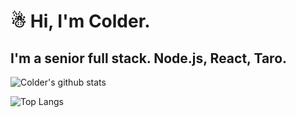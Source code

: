 # ☃ Hi, I'm Colder.

## I'm a senior full stack. Node.js, React, Taro.

<!-- ## Looking for a remote job. [Contact me](mailto:dev@vitarn.com) -->

![Colder's github stats][readme-stats-img]

![Top Langs][readme-stats-top-langs-img]

<!--
| TaroX - Taro3 配套实用工具 | |
| :- | :- |
| [![TaroX UI][pin-tarojsx-ui-img]][pin-tarojsx-ui-url] | [![TaroX Polyfill][pin-tarojsx-polyfill-img]][pin-tarojsx-polyfill-url] |
| [![TaroX Hooks][pin-tarojsx-hooks-img]][pin-tarojsx-hooks-url] | [![TaroX History][pin-tarojsx-history-img]][pin-tarojsx-history-url] |
| [![TaroX Library][pin-tarojsx-library-img]][pin-tarojsx-library-url] | [![TaroX Examples][pin-tarojsx-examples-img]][pin-tarojsx-examples-url] |
-->


[readme-stats-img]: https://githubreadme.vercel.app/api?username=cncolder&count_private=true&include_all_commits=true&show_icons=true&bg_color=ffffff "GitHub Readme Stats"
[readme-stats-top-langs-img]: https://githubreadme.vercel.app/api/top-langs/?username=cncolder&hide=html "GitHub Readme Stats Top Langs"

[pin-tarojsx-ui-img]: https://github-readme-stats.vercel.app/api/pin/?username=tarojsx&repo=ui
[pin-tarojsx-ui-url]: https://github.com/tarojsx/ui
[pin-tarojsx-hooks-img]: https://github-readme-stats.vercel.app/api/pin/?username=tarojsx&repo=hooks
[pin-tarojsx-hooks-url]: https://github.com/tarojsx/hooks
[pin-tarojsx-polyfill-img]: https://github-readme-stats.vercel.app/api/pin/?username=tarojsx&repo=polyfill
[pin-tarojsx-polyfill-url]: https://github.com/tarojsx/polyfill
[pin-tarojsx-history-img]: https://github-readme-stats.vercel.app/api/pin/?username=tarojsx&repo=history
[pin-tarojsx-history-url]: https://github.com/tarojsx/history
[pin-tarojsx-library-img]: https://github-readme-stats.vercel.app/api/pin/?username=tarojsx&repo=library
[pin-tarojsx-library-url]: https://github.com/tarojsx/library
[pin-tarojsx-examples-img]: https://github-readme-stats.vercel.app/api/pin/?username=tarojsx&repo=examples
[pin-tarojsx-examples-url]: https://github.com/tarojsx/examples



<!--
**cncolder/cncolder** is a ✨ _special_ ✨ repository because its `README.md` (this file) appears on your GitHub profile.

Here are some ideas to get you started:

- 🔭 I’m currently working on ...
- 🌱 I’m currently learning ...
- 👯 I’m looking to collaborate on ...
- 🤔 I’m looking for help with ...
- 💬 Ask me about ...
- 📫 How to reach me: ...
- 😄 Pronouns: ...
- ⚡ Fun fact: ...

-->
